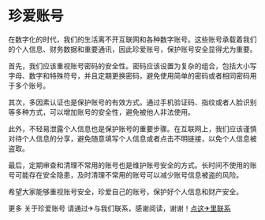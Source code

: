 # 珍爱账号

在数字化的时代，我们的生活离不开互联网和各种数字账号。这些账号承载着我们的个人信息、财务数据和重要通讯，因此珍爱账号，保护账号安全显得尤为重要。

首先，我们应该重视账号密码的安全性。密码应该设置为复杂的组合，包括大小写字母、数字和特殊符号，并且定期更换密码，避免使用简单的密码或者相同密码用于多个账号。

其次，多因素认证也是保护账号的有效方式。通过手机验证码、指纹或者人脸识别等多种方式，可以增加账号的安全性，避免被他人非法使用。

此外，不轻易泄露个人信息也是保护账号的重要步骤。在互联网上，我们应该谨慎对待个人信息的分享，避免随意填写个人信息或者点击不明链接，以免个人信息被盗取。

最后，定期审查和清理不常用的账号也是维护账号安全的方式。长时间不使用的账号可能存在安全隐患，及时清理不常用的账号可以减少账号信息被盗的风险。

希望大家能够重视账号安全，珍爱自己的账号，保护好个人信息和财产安全。

更多 关于珍爱账号 请通过✈与我们联系，感谢阅读，谢谢！[点这✈里联系](https://add.k02.cc)